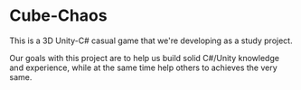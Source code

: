 # Cube-Chaos
This is a 3D Unity-C# casual game that we're developing as a study project.

Our goals with this project are to help us build solid C#/Unity knowledge and experience,
while at the same time help others to achieves the very same.

